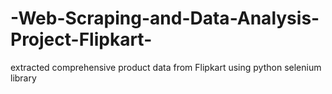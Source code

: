 # -Web-Scraping-and-Data-Analysis-Project-Flipkart-
extracted comprehensive product data from Flipkart using python selenium library
